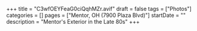 +++
title = "C3wfOEYFeaG0ciQqhMZr.avif"
draft = false
tags = ["Photos"]
categories = []
pages = ["Mentor, OH (7900 Plaza Blvd)"]
startDate = ""
description = "Mentor's Exterior in the Late 80s"
+++

